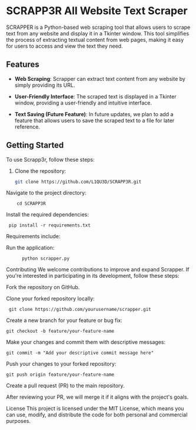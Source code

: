 # SCRAPP3R All Website Text Scraper

SCRAPPER is a Python-based web scraping tool that allows users to scrape text from any website and display it in a Tkinter window. This tool simplifies the process of extracting textual content from web pages, making it easy for users to access and view the text they need.

## Features

- **Web Scraping**: Scrapper can extract text content from any website by simply providing its URL.

- **User-Friendly Interface**: The scraped text is displayed in a Tkinter window, providing a user-friendly and intuitive interface.

- **Text Saving (Future Feature)**: In future updates, we plan to add a feature that allows users to save the scraped text to a file for later reference.

## Getting Started

To use Scrapp3r, follow these steps:

1. Clone the repository:

   ```bash
   git clone https://github.com/L1QU3D/SCRAPP3R.git

Navigate to the project directory:

        cd SCRAPP3R
Install the required dependencies:

     pip install -r requirements.txt
Requirements include:
 

     
Run the application:
          
          python scrapper.py
Contributing
We welcome contributions to improve and expand Scrapper. If you're interested in participating in its development, follow these steps:

Fork the repository on GitHub.

Clone your forked repository locally:

     git clone https://github.com/yourusername/scrapper.git
Create a new branch for your feature or bug fix:

    git checkout -b feature/your-feature-name
Make your changes and commit them with descriptive messages:

    git commit -m "Add your descriptive commit message here"
Push your changes to your forked repository:

    git push origin feature/your-feature-name
Create a pull request (PR) to the main repository.

After reviewing your PR, we will merge it if it aligns with the project's goals.

License
This project is licensed under the MIT License, which means you can use, modify, and distribute the code for both personal and commercial purposes.
